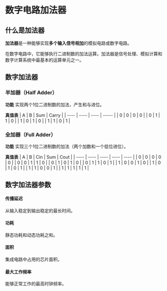 # 数字电路加法器

## 什么是加法器

**加法器**是一种能够实现**多个输入信号相加**的模拟电路或数字电路。

在数字电路中，它能够执行二进制数的加法运算。加法器是信号处理、模拟计算和数字计算系统中最基本的运算单元之一。



## 数字加法器

### 半加器（Half Adder）

**功能**
实现两个1位二进制数的加法，产生和与进位。

**真值表**
| A    | B    | Sum  | Carry |
| ---- | ---- | ---- | ----- |
| 0    | 0    | 0    | 0     |
| 0    | 1    | 1    | 0     |
| 1    | 0    | 1    | 0     |
| 1    | 1    | 0    | 1     |



### 全加器（Full Adder）

**功能**
实现三个1位二进制数的加法（两个加数和一个低位进位）。

**真值表**
| A    | B    | Cin  | Sum  | Cout |
| ---- | ---- | ---- | ---- | ---- |
| 0    | 0    | 0    | 0    | 0    |
| 0    | 0    | 1    | 1    | 0    |
| 0    | 1    | 0    | 1    | 0    |
| 0    | 1    | 1    | 0    | 1    |
| 1    | 0    | 0    | 1    | 0    |
| 1    | 0    | 1    | 0    | 1    |
| 1    | 1    | 0    | 0    | 1    |
| 1    | 1    | 1    | 1    | 1    |



## 数字加法器参数

#### 传播延迟
从输入稳定到输出稳定的最长时间。

#### 功耗
静态功耗和动态功耗之和。

#### 面积
集成电路中占用的芯片面积。

#### 最大工作频率
能够正常工作的最高时钟频率。


